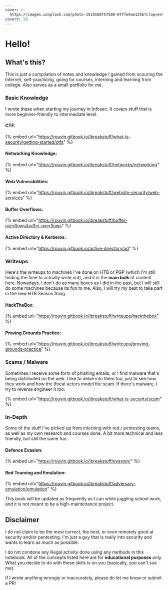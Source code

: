 ```yaml
---
cover: >-
  https://images.unsplash.com/photo-1514168757508-07ffe9ae125b?crop=entropy&cs=srgb&fm=jpg&ixid=M3wxOTcwMjR8MHwxfHNlYXJjaHw5fHxoYWNraW5nfGVufDB8fHx8MTY4MzgyMzE1NXww&ixlib=rb-4.0.3&q=85
coverY: 28
---
```


# Hello!

## What's this?

This is just a compilation of notes and knowledge I gained from scouring the Internet, self-practicing, going for courses, interning and learning from college. Also serves as a small portfolio for me.&#x20;

### Basic Knowledge

I wrote these when starting my journey in Infosec. It covers stuff that is more beginner-friendly to intermediate level.&#x20;

#### CTF:

{% embed url="https://rouvin.gitbook.io/ibreakstuff/what-is-security/getting-started/ctfs" %}

#### Networking Knowledge:

{% embed url="https://rouvin.gitbook.io/ibreakstuff/networks/networking" %}

#### Web Vulnerabilities:

{% embed url="https://rouvin.gitbook.io/ibreakstuff/website-security/web-services" %}

#### Buffer Overflows:

{% embed url="https://rouvin.gitbook.io/ibreakstuff/buffer-overflows/buffer-overflows" %}

#### Active Directory & Kerberos:

{% embed url="https://rouvin.gitbook.io/active-directory/ad" %}

### Writeups

Here's the writeups to machines I've done on HTB or PGP (which I'm still finding the time to actually write out), and it is the **main bulk** of content here. Nowadays, I don't do as many boxes as I did in the past, but I will still do some machines because its fun to me. Also, I will try my best to take part in the new HTB Season thing.&#x20;

#### HackTheBox:

{% embed url="https://rouvin.gitbook.io/ibreakstuff/writeups/hackthebox" %}

#### Proving Grounds Practice:

{% embed url="https://rouvin.gitbook.io/ibreakstuff/writeups/proving-grounds-practice" %}

### Scams / Malware

Sometimes I receive some form of phishing emails, or I find malware that's being distributed on the web. I like to delve into them too, just to see how they work and how the threat actors model the scam. If there's malware, I try to reverse engineer it too.

{% embed url="https://rouvin.gitbook.io/ibreakstuff/what-is-security/scam" %}

### In-Depth

Some of the stuff I've picked up from interning with red / pentesting teams, as well as my own research and courses done. A bit more technical and less friendly, but still the same fun.

#### Defence Evasion: <a href="#evasion" id="evasion"></a>

{% embed url="https://rouvin.gitbook.io/ibreakstuff/evasion/" %}

#### Red Teaming and Emulation:

{% embed url="https://rouvin.gitbook.io/ibreakstuff/adversary-emulation/emulation" %}

This book will be updated as frequently as I can while juggling school work, and it is not meant to be a high-maintenance project.&#x20;

## Disclaimer

I do not claim to be the most correct, the best, or even remotely good at security and/or pentesting. I'm just a guy that is really into security and wants to learn as much as possible.

I do not condone any illegal activity done using any methods in this notebook. All of the concepts listed here are for **educational purposes** only. What you decide to do with these skills is on you (basically, you can't sue me).&#x20;

If I wrote anything wrongly or inaccurately, please do let me know or submit a PR!&#x20;
